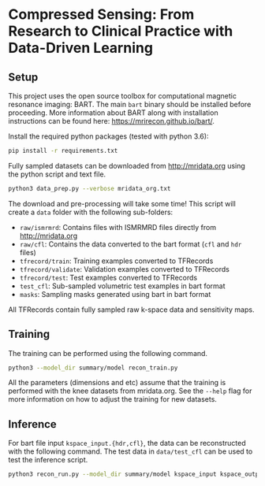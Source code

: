 # Compressed Sensing: From Research to Clinical Practice with Data-Driven Learning

## Setup

This project uses the open source toolbox for computational magnetic resonance imaging: BART. The main `bart` binary should be installed before proceeding. More information about BART along with installation instructions can be found here: <https://mrirecon.github.io/bart/>.

Install the required python packages (tested with python 3.6):

```bash
pip install -r requirements.txt
```

Fully sampled datasets can be downloaded from <http://mridata.org> using the python script and text file.

```bash
python3 data_prep.py --verbose mridata_org.txt
```

The download and pre-processing will take some time! This script will create a `data` folder with the following sub-folders:

* `raw/ismrmrd`: Contains files with ISMRMRD files directly from <http://mridata.org>
* `raw/cfl`: Contains the data converted to the bart format (`cfl` and `hdr` files)
* `tfrecord/train`: Training examples converted to TFRecords
* `tfrecord/validate`: Validation examples converted to TFRecords
* `tfrecord/test`: Test examples converted to TFRecords
* `test_cfl`: Sub-sampled volumetric test examples in bart format
* `masks`: Sampling masks generated using bart in bart format

All TFRecords contain fully sampled raw k-space data and sensitivity maps.

## Training

The training can be performed using the following command.

```bash
python3 --model_dir summary/model recon_train.py
```

All the parameters (dimensions and etc) assume that the training is performed with the knee datasets from mridata.org. See the `--help` flag for more information on how to adjust the training for new datasets.

## Inference

For bart file input `kspace_input.{hdr,cfl}`, the data can be reconstructed with the following command. The test data in `data/test_cfl` can be used to test the inference script.

```bash
python3 recon_run.py --model_dir summary/model kspace_input kspace_output
```